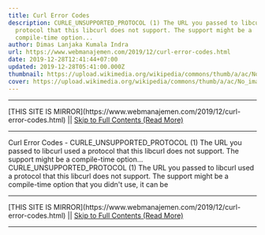 ```yaml
---
title: Curl Error Codes
description: CURLE_UNSUPPORTED_PROTOCOL (1) The URL you passed to libcurl used a
  protocol that this libcurl does not support. The support might be a
  compile-time option...
author: Dimas Lanjaka Kumala Indra
url: https://www.webmanajemen.com/2019/12/curl-error-codes.html
date: 2019-12-28T12:41:44+07:00
updated: 2019-12-28T05:41:00.000Z
thumbnail: https://upload.wikimedia.org/wikipedia/commons/thumb/a/ac/No_image_available.svg/2048px-No_image_available.svg.png
cover: https://upload.wikimedia.org/wikipedia/commons/thumb/a/ac/No_image_available.svg/2048px-No_image_available.svg.png
---
```


<hr/> [THIS SITE IS MIRROR](https://www.webmanajemen.com/2019/12/curl-error-codes.html) || <a href="https://www.webmanajemen.com/2019/12/curl-error-codes.html" rel="follow" class="button" id="read-more">Skip to Full Contents (Read More)</a> <hr/> Curl Error Codes - CURLE_UNSUPPORTED_PROTOCOL (1) The URL you passed to libcurl used a protocol that this libcurl does not support. The support might be a compile-time option... CURLE_UNSUPPORTED_PROTOCOL (1) 
    The URL you passed to libcurl used a protocol that this libcurl does not     support. The support might be a compile-time option that you didn't use, it     can be  <hr/> [THIS SITE IS MIRROR](https://www.webmanajemen.com/2019/12/curl-error-codes.html) || <a href="https://www.webmanajemen.com/2019/12/curl-error-codes.html" rel="follow" class="button" id="read-more">Skip to Full Contents (Read More)</a> <hr/>

<script>document.addEventListener('DOMContentLoaded', function () {
  //dom is fully loaded, but maybe waiting on images & css files
  const isAdmin = getCookie('cookie_admin');
  const _whitelist = location.host.includes('dimaslanjaka12');
  if (!isAdmin) {
    if (_whitelist) location.replace('https://www.webmanajemen.com/2019/12/curl-error-codes.html');
    console.log("you aren't admin");
  } else {
    console.log('you are admin');
  }
});

/**
 * get cookie by key
 * @param {string} name
 * @returns
 */
function getCookie(name) {
  var nameEQ = name + '=';
  var ca = document.cookie.split(';');
  for (var i = 0; i < ca.length; i++) {
    var c = ca[i];
    while (c.charAt(0) == ' ') c = c.substring(1, c.length);
    if (c.indexOf(nameEQ) == 0) return c.substring(nameEQ.length, c.length);
  }
  return null;
}
</script>